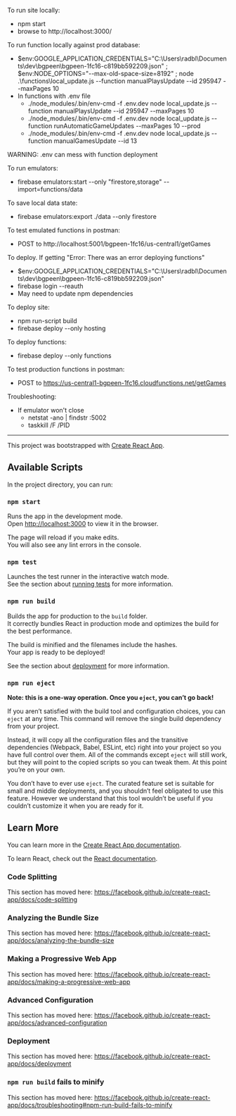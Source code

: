 To run site locally:
- npm start
- browse to http://localhost:3000/

To run function locally against prod database:
- $env:GOOGLE_APPLICATION_CREDENTIALS="C:\Users\radbl\Documents\dev\bgpeen\bgpeen-1fc16-c819bb592209.json" ; $env:NODE_OPTIONS="--max-old-space-size=8192" ; node .\functions\local_update.js --function manualPlaysUpdate --id 295947 --maxPages 10
- In functions with .env file
  - ./node_modules/.bin/env-cmd -f .env.dev node local_update.js --function manualPlaysUpdate --id 295947 --maxPages 10
  - ./node_modules/.bin/env-cmd -f .env.dev node local_update.js --function runAutomaticGameUpdates --maxPages 10 --prod
  - ./node_modules/.bin/env-cmd -f .env.dev node local_update.js --function manualGamesUpdate --id 13

WARNING: .env can mess with function deployment

To run emulators:
- firebase emulators:start --only "firestore,storage" --import=functions/data

To save local data state:
- firebase emulators:export ./data --only firestore

To test emulated functions in postman:
- POST to http://localhost:5001/bgpeen-1fc16/us-central1/getGames

To deploy. If getting "Error: There was an error deploying functions"
- $env:GOOGLE_APPLICATION_CREDENTIALS="C:\Users\radbl\Documents\dev\bgpeen\bgpeen-1fc16-c819bb592209.json"
- firebase login --reauth
- May need to update npm dependencies

To deploy site:
- npm run-script build
- firebase deploy --only hosting

To deploy functions:
- firebase deploy --only functions

To test production functions in postman:
- POST to https://us-central1-bgpeen-1fc16.cloudfunctions.net/getGames

Troubleshooting:
- If emulator won't close
  - netstat -ano | findstr :5002
  - taskkill /F /PID <PID>

----------------------------------------------------------------------------------------------------

This project was bootstrapped with [Create React App](https://github.com/facebook/create-react-app).

## Available Scripts

In the project directory, you can run:

### `npm start`

Runs the app in the development mode.<br>
Open [http://localhost:3000](http://localhost:3000) to view it in the browser.

The page will reload if you make edits.<br>
You will also see any lint errors in the console.

### `npm test`

Launches the test runner in the interactive watch mode.<br>
See the section about [running tests](https://facebook.github.io/create-react-app/docs/running-tests) for more information.

### `npm run build`

Builds the app for production to the `build` folder.<br>
It correctly bundles React in production mode and optimizes the build for the best performance.

The build is minified and the filenames include the hashes.<br>
Your app is ready to be deployed!

See the section about [deployment](https://facebook.github.io/create-react-app/docs/deployment) for more information.

### `npm run eject`

**Note: this is a one-way operation. Once you `eject`, you can’t go back!**

If you aren’t satisfied with the build tool and configuration choices, you can `eject` at any time. This command will remove the single build dependency from your project.

Instead, it will copy all the configuration files and the transitive dependencies (Webpack, Babel, ESLint, etc) right into your project so you have full control over them. All of the commands except `eject` will still work, but they will point to the copied scripts so you can tweak them. At this point you’re on your own.

You don’t have to ever use `eject`. The curated feature set is suitable for small and middle deployments, and you shouldn’t feel obligated to use this feature. However we understand that this tool wouldn’t be useful if you couldn’t customize it when you are ready for it.

## Learn More

You can learn more in the [Create React App documentation](https://facebook.github.io/create-react-app/docs/getting-started).

To learn React, check out the [React documentation](https://reactjs.org/).

### Code Splitting

This section has moved here: https://facebook.github.io/create-react-app/docs/code-splitting

### Analyzing the Bundle Size

This section has moved here: https://facebook.github.io/create-react-app/docs/analyzing-the-bundle-size

### Making a Progressive Web App

This section has moved here: https://facebook.github.io/create-react-app/docs/making-a-progressive-web-app

### Advanced Configuration

This section has moved here: https://facebook.github.io/create-react-app/docs/advanced-configuration

### Deployment

This section has moved here: https://facebook.github.io/create-react-app/docs/deployment

### `npm run build` fails to minify

This section has moved here: https://facebook.github.io/create-react-app/docs/troubleshooting#npm-run-build-fails-to-minify